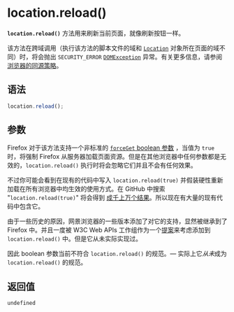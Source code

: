 # location.reload()

**`location.reload()`** 方法用来刷新当前页面，就像刷新按钮一样。

该方法在跨域调用（执行该方法的脚本文件的域和 [`Location`](https://developer.mozilla.org/zh-CN/docs/Web/API/Location) 对象所在页面的域不同）时，将会抛出 `SECURITY_ERROR` [`DOMException`](https://developer.mozilla.org/zh-CN/docs/Web/API/DOMException) 异常。有关更多信息，请参阅[浏览器的同源策略](https://developer.mozilla.org/zh-CN/docs/Web/Security/Same-origin_policy)。

## 语法

```js
location.reload();
```

## 参数

Firefox 对于该方法支持一个非标准的 [`forceGet` boolean 参数](https://searchfox.org/mozilla-central/source/dom/base/Location.cpp#551) ，当值为 `true` 时，将强制 Firefox 从服务器加载页面资源。但是在其他浏览器中任何参数都是无效的，`location.reload()` 执行时将会忽略它们并且不会有任何效果。

不过你可能会看到在现有的代码中写入 `location.reload(true)` 并假装硬性重新加载在所有浏览器中均生效的使用方式。在 GitHub 中搜索 "`location.reload(true)`" 将会得到 [成千上万个结果](https://github.com/search?q="location.reload(true)"&type=code)。所以现在有大量的现有代码中包含它。

由于一些历史的原因，网景浏览器的一些版本添加了对它的支持，显然被继承到了 Firefox 中。并且一度被 W3C Web APIs 工作组作为一个[提案](https://www.w3.org/2005/06/tracker/webapi/issues/69)来考虑添加到 `location.reload()` 中。但是它从未实际实现过。

因此 boolean 参数当前不符合 `location.reload()` 的规范。— 实际上它*从未*成为 `location.reload()` 的规范。

## 返回值

`undefined`